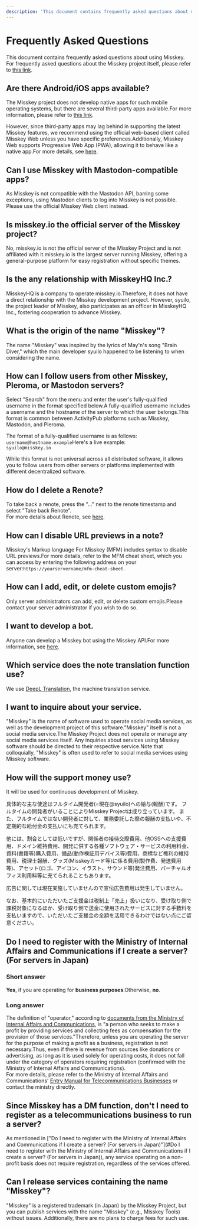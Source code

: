 ```yaml
---
description: 'This document contains frequently asked questions about using Misskey.'
---
```


# Frequently Asked Questions

This document contains frequently asked questions about using Misskey.<br>
For frequently asked questions about the Misskey project itself, please refer to [this link](../../about-misskey#frequently-asked-questions).

## Are there Android/iOS apps available?

The Misskey project does not develop native apps for such mobile operating systems, but there are several third-party apps available.For more information, please refer to [this link](./apps).<br>

However, since third-party apps may lag behind in supporting the latest Misskey features, we recommend using the official web-based client called Misskey Web unless you have specific preferences.Additionally, Misskey Web supports Progressive Web App (PWA), allowing it to behave like a native app.For more details, see [here](/docs/for-users/stepped-guides/how-to-use-pwa/).

## Can I use Misskey with Mastodon-compatible apps?

As Misskey is not compatible with the Mastodon API, barring some exceptions, using Mastodon clients to log into Misskey is not possible.<br>
Please use the official Misskey Web client instead.

## Is misskey.io the official server of the Misskey project?

No, misskey.io is not the official server of the Misskey Project and is not affiliated with it.misskey.io is the largest server running Misskey, offering a general-purpose platform for easy registration without specific themes.

## Is the any relationship with MisskeyHQ Inc.?

MisskeyHQ is a company to operate misskey.io.Therefore, it does not have a direct relationship with the Misskey development project.
However, syuilo, the project leader of Misskey, also participates as an officer in MisskeyHQ Inc., fostering cooperation to advance Misskey.

## What is the origin of the name "Misskey"?

The name "Misskey" was inspired by the lyrics of May'n's song "Brain Diver," which the main developer syuilo happened to be listening to when considering the name.

## How can I follow users from other Misskey, Pleroma, or Mastodon servers?

Select "Search" from the menu and enter the user's fully-qualified username in the format specified below.A fully-qualified username includes a username and the hostname of the server to which the user belongs.This format is common between ActivityPub platforms such as Misskey, Mastodon, and Pleroma.<br>

The format of a fully-qualified username is as follows:\
`username@hostname.example`Here's a live example:\
`syuilo@misskey.io`

While this format is not universal across all distributed software, it allows you to follow users from other servers or platforms implemented with different decentralized software.

## How do I delete a Renote?

To take back a renote, press the "..." next to the renote timestamp and select "Take back Renote".<br>
For more details about Renote, see [here](../features/note/#renote).

## How can I disable URL previews in a note?

Misskey's Markup language For Misskey (MFM) includes syntax to disable URL previews.For more details, refer to the MFM cheat sheet, which you can access by entering the following address on your server:`https://yourservername/mfm-cheat-sheet`.

## How can I add, edit, or delete custom emojis?

Only server administrators can add, edit, or delete custom emojis.Please contact your server administrator if you wish to do so.

## I want to develop a bot.

Anyone can develop a Misskey bot using the Misskey API.For more information, see [here](../../for-developers/api/).

## Which service does the note translation function use?

We use [DeepL Translation](https://www.deepl.com/), the machine translation service.

## I want to inquire about your service.

"Misskey" is the name of software used to operate social media services, as well as the development project of this software."Misskey" itself is not a social media service.The Misskey Project does not operate or manage any social media services itself. Any inquiries about services using Misskey software should be directed to their respective service.Note that colloquially, "Misskey" is often used to refer to social media services using Misskey software.

## How will the support money use?

It will be used for continuous development of Misskey.

具体的な主な使途はフルタイム開発者(=現在@syuilo)への給与(報酬)です。
フルタイムの開発者がいることによりMisskey Projectは成り立っています。
また、フルタイムではない開発者に対して、業務委託した際の報酬の支払いや、不定期的な給付金の支払いにも充てられます。

他には、割合としては低いですが、関係者の接待交際費用、他OSSへの支援費用、ドメイン維持費用、開発に供する各種ソフトウェア・サービスの利用料金、資料(書籍等)購入費用、備品(動作検証用デバイス等)費用、商標など権利の維持費用、税理士報酬、グッズ(Misskeyカード等)に係る費用(製作費、発送費用等)、アセット(ロゴ、アイコン、イラスト、サウンド等)発注費用、バーチャルオフィス利用料等に充てられることもあります。

広告に関しては現在実施していませんので宣伝広告費用は発生していません。

なお、基本的にいただいたご支援金は税制上「売上」扱いになり、受け取り側で課税対象になるほか、受け取り側で送金に使用されたサービスに対する手数料を支払いますので、いただいたご支援金の全額を活用できるわけではない点にご留意ください。

## Do I need to register with the Ministry of Internal Affairs and Communications if I create a server? (For servers in Japan)

### Short answer

**Yes**, if you are operating for **business purposes**.Otherwise, **no**.

### Long answer

The definition of "operator," according to [documents from the Ministry of Internal Affairs and Communications](https://www.soumu.go.jp/main_content/000477428.pdf), is "a person who seeks to make a profit by providing services and collecting fees as compensation for the provision of those services."Therefore, unless you are operating the server for the purpose of making a profit as a business, registration is not necessary.Thus, even if there is revenue from sources like donations or advertising, as long as it is used solely for operating costs, it does not fall under the category of operators requiring registration (confirmed with the Ministry of Internal Affairs and Communications).<br>
For more details, please refer to the Ministry of Internal Affairs and Communications' [Entry Manual for Telecommunications Businesses](https://www.soumu.go.jp/main_content/000477428.pdf) or contact the ministry directly.

## Since Misskey has a DM function, don't I need to register as a telecommunications business to run a server?

As mentioned in ["Do I need to register with the Ministry of Internal Affairs and Communications if I create a server? (For servers in Japan)"](#Do I need to register with the Ministry of Internal Affairs and Communications if I create a server? (For servers in Japan)), any service operating on a non-profit basis does not require registration, regardless of the services offered.

## Can I release services containing the name "Misskey"?

"Misskey" is a registered trademark (in Japan) by the Misskey Project, but you can publish services with the name "Misskey" (e.g., Misskey Tools) without issues.
Additionally, there are no plans to charge fees for such use.
